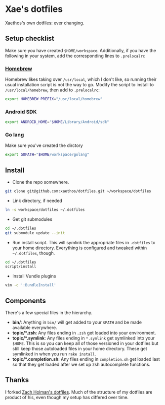 Xae's dotfiles
==============
Xaethos's own dotfiles: ever changing.

Setup checklist
---------------
Make sure you have created `$HOME/workspace`. Additionally, if you have the
following in your system, add the corresponding lines to `.prelocalrc`

### [Homebrew](http://brew.sh/)
Homebrew likes taking over `/usr/local`, which I don't like, so running their
usual installation script is not the way to go. Modify the script to install to
`/usr/local/homebrew`, then add to `.prelocalrc`:

```sh
export HOMEBREW_PREFIX="/usr/local/homebrew"
```

### Android SDK

```sh
export ANDROID_HOME="$HOME/Library/Android/sdk"
```

### Go lang
Make sure you've created the dirctory

```sh
export GOPATH="$HOME/workspace/golang"
```

Install
-------
- Clone the repo somewhere.

```sh
git clone git@github.com:xaethos/dotfiles.git ~/workspace/dotfiles
```

- Link directory, if needed

```sh
ln -s workspace/dotfiles ~/.dotfiles
```

- Get git submodules

```sh
cd ~/.dotfiles
git submodule update --init
```

- Run install script.
  This will symlink the appropriate files in `.dotfiles` to your home directory.
  Everything is configured and tweaked within `~/.dotfiles`, though.

```sh
cd ~/.dotfiles
script/install
```

- Install Vundle plugins

```sh
vim -c ':BundleInstall'
```

Components
----------
There's a few special files in the hierarchy.

- **bin/**: Anything in `bin/` will get added to your `$PATH` and be made
  available everywhere.
- **topic/\*.zsh**: Any files ending in `.zsh` get loaded into your
  environment.
- **topic/\*.symlink**: Any files ending in `*.symlink` get symlinked into
  your `$HOME`. This is so you can keep all of those versioned in your dotfiles
  but still keep those autoloaded files in your home directory. These get
  symlinked in when you run `rake install`.
- **topic/\*.completion.sh**: Any files ending in `completion.sh` get loaded
  last so that they get loaded after we set up zsh autocomplete functions.

Thanks
------
I forked [Zach Holman's dotfiles](https://github.com/holman/dotfiles). Much of
the structure of my dotfiles are product of his, even though my setup has
differed over time.
